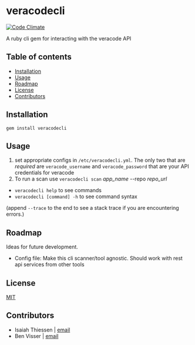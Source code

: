 # veracodecli

[![Code Climate](https://codeclimate.com/github/isand3r/veracodecli/badges/gpa.svg)](https://codeclimate.com/github/isand3r/veracodecli)

A ruby cli gem for interacting with the veracode API

## Table of contents

- [Installation](#installation)
- [Usage](#usage)
- [Roadmap](#roadmap)
- [License](#license)
- [Contributors](#contributors)

## Installation

```
gem install veracodecli
```

## Usage

1. set appropriate configs in `/etc/veracodecli.yml`. The only two that are _required_ are `veracode_username` and `veracode_password` that are your API credentials for veracode
2. To run a scan use `veracodecli scan` _app\_name_ --repo _repo\_url_

- `veracodecli help` to see commands
- `veracodecli [command] -h` to see command syntax

(append `--trace` to the end to see a stack trace if you are encountering errors.)

## Roadmap
Ideas for future development.

* Config file: Make this cli scanner/tool agnostic. Should work with rest api services from other tools

## License

[MIT](https://tldrlegal.com/license/mit-license)

## Contributors

* Isaiah Thiessen | [email](mailto:isaiah.thiessen@telus.com)
* Ben Visser | [email](mailto:benjamin.visser@telus.com)
